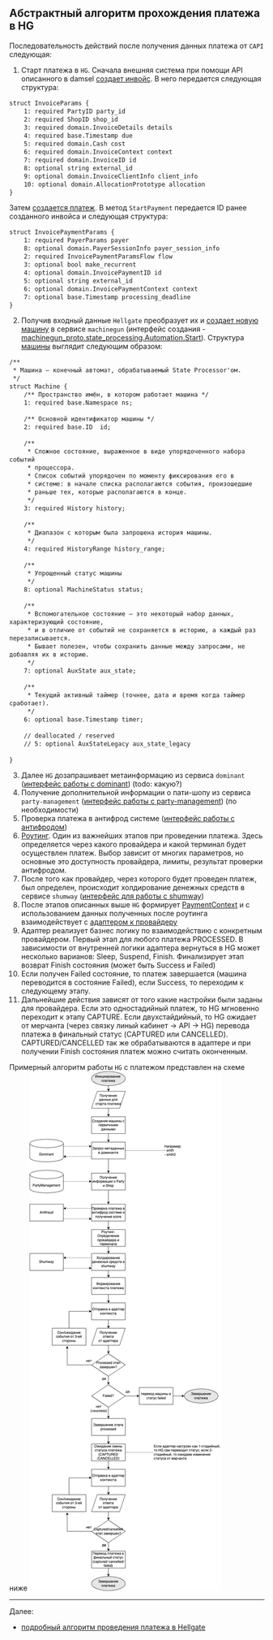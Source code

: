 ## Абстрактный алгоритм прохождения платежа в HG

Последовательность действий после получения данных платежа от `CAPI` следующая:
1. Старт платежа в `HG`. Сначала внешняя система при помощи API описанного в damsel
   [создает инвойс](https://github.com/valitydev/damsel/blob/master/proto/payment_processing.thrift#L1042).
   В него передается следующая структура:
```plantuml
struct InvoiceParams {
    1: required PartyID party_id
    2: required ShopID shop_id
    3: required domain.InvoiceDetails details
    4: required base.Timestamp due
    5: required domain.Cash cost
    6: required domain.InvoiceContext context
    7: required domain.InvoiceID id
    8: optional string external_id
    9: optional domain.InvoiceClientInfo client_info
    10: optional domain.AllocationPrototype allocation
}
```
Затем [создается платеж](https://github.com/valitydev/damsel/blob/master/proto/payment_processing.thrift#L1134).
В метод `StartPayment` передается ID ранее созданного инвойса и следующая структура:
```plantuml
struct InvoicePaymentParams {
    1: required PayerParams payer
    8: optional domain.PayerSessionInfo payer_session_info
    2: required InvoicePaymentParamsFlow flow
    3: optional bool make_recurrent
    4: optional domain.InvoicePaymentID id
    5: optional string external_id
    6: optional domain.InvoicePaymentContext context
    7: optional base.Timestamp processing_deadline
}
```
2. Получив входный данные `Hellgate` преобразует их и [создает новую машину](https://github.com/valitydev/machinegun-proto/blob/master/proto/state_processing.thrift#L416) 
в сервисе `machinegun` (интерфейс создания - [machinegun_proto.state_processing.Automation.Start](https://github.com/valitydev/machinegun-proto/blob/master/proto/state_processing.thrift#L416)).
Структура [машины](https://github.com/valitydev/machinegun-proto/blob/master/proto/state_processing.thrift#L82) выглядит следующим образом:
```plantuml
/**
 * Машина — конечный автомат, обрабатываемый State Processor'ом.
 */
struct Machine {
    /** Пространство имён, в котором работает машина */
    1: required base.Namespace ns;

    /** Основной идентификатор машины */
    2: required base.ID  id;

    /**
     * Сложное состояние, выраженное в виде упорядоченного набора событий
     * процессора.
     * Список событий упорядочен по моменту фиксирования его в
     * системе: в начале списка располагаются события, произошедшие
     * раньше тех, которые располагаются в конце.
     */
    3: required History history;

    /**
     * Диапазон с которым была запрошена история машины.
     */
    4: required HistoryRange history_range;

    /**
     * Упрощенный статус машины
     */
    8: optional MachineStatus status;

    /**
     * Вспомогательное состояние — это некоторый набор данных, характеризующий состояние,
     * и в отличие от событий не сохраняется в историю, а каждый раз перезаписывается.
     * Бывает полезен, чтобы сохранить данные между запросами, не добавляя их в историю.
     */
    7: optional AuxState aux_state;

    /**
     * Текущий активный таймер (точнее, дата и время когда таймер сработает).
     */
    6: optional base.Timestamp timer;

    // deallocated / reserved
    // 5: optional AuxStateLegacy aux_state_legacy

}
```

3. Далее `HG` дозапрашивает метаинформацию из сервиса `dominant` ([интерфейс работы с dominant](https://github.com/valitydev/damsel/blob/master/proto/domain_config.thrift#L171)) (todo: какую?)
4. Получение дополнительной информации о пати-шопу из сервиса `party-management` ([интерфейс работы с party-management](https://github.com/valitydev/damsel/blob/master/proto/payment_processing.thrift#L2532)) (по необходимости)
5. Проверка платежа в антифрод системе ([интерфейс работы с антифродом](https://github.com/valitydev/damsel/blob/master/proto/proxy_inspector.thrift#L54))
6. [Роутинг](step/routing-workflow.md). Один из важнейших этапов при проведении платежа.
Здесь определяется через какого провайдера и какой терминал будет осуществлен платеж. 
Выбор зависит от многих параметров, но основные это доступность провайдера, лимиты, результат проверки антифродом.
7. После того как провайдер, через которого будет проведен платеж, был определен, 
происходит холдирование денежных средств в сервисе `shumway`
([интерфейс для работы с shumway](https://github.com/valitydev/damsel/blob/master/proto/accounter.thrift#L120))
8. После этапов описанных выше `HG` формирует [PaymentContext](https://github.com/valitydev/damsel/blob/master/proto/proxy_provider.thrift#L265)
и с использованием данных полученных после роутинга взаимодействует с [адаптером к провайдеру](https://github.com/valitydev/damsel/blob/master/proto/proxy_provider.thrift#L341)
9. Адаптер реализует базнес логику по взаимодействию с конкретным провайдером. Первый этап для любого платежа
PROCESSED. В зависимости от внутренней логики адаптера вернуться в HG может несколько варианов: Sleep, Suspend, Finish.
Финализирует этап возврат Finish состояния (может быть Success и Failed)
10. Если получен Failed состояние, то платеж завершается (машина переводится в состояние Failed), 
если Success, то переходим к следующему этапу.
11. Дальнейшие действия зависят от того какие настройки были заданы для провайдера.
Если это одностадийный платеж, то HG мгновенно переходит к этапу CAPTURE.
Если двухстайдийный, то HG ожидает от мерчанта (через связку линый кабинет ->
API -> HG) перевода платежа в финальный статус (CAPTURED или CANCELLED). 
CAPTURED/CANCELLED так же обрабатываются в адаптере и при получении Finish 
состояния платеж можно считать оконченным.

Примерный алгоритм работы `HG` с платежом представлен на схеме ниже
![](images/abstract-hg-payment-processing.png)

---

Далее:
- [подробный алгоритм проведения платежа в Hellgate](hg-payment-workflow.md)
